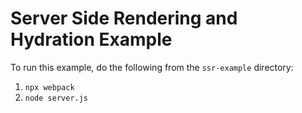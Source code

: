 # Server Side Rendering and Hydration Example

To run this example, do the following from the `ssr-example` directory:
1. `npx webpack`
2. `node server.js`
